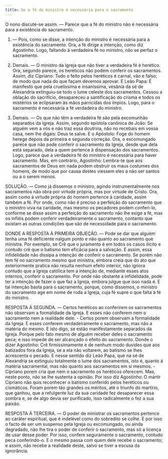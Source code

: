 ```yaml
---
title: Se a fé do ministro é necessária para o sacramento
---
```


O nono discute-se assim. — Parece que a fé do ministro não é necessária para a existência do sacramento.  

1. — Pois, como se disse, a intenção do ministro é necessária para a existência do sacramento. Ora, a fé dirige a intenção, como diz Agostinho. Logo, faltando à verdadeira fé no ministro, não se perfaz o sacramento.  

2. Demais. — O ministro da Igreja que não tiver a verdadeira fé é herético. Ora, segundo parece, os heréticos não podem conferir os sacramentos. Assim, diz Cipriano: Tudo o feito pelos heréticos é carnal, vão e falso; de modo que nada do que façam devemos aprovar. E Leão Papa: É manifesto que pela cruelíssima e insaníssima, vesânia da sé de Alexandria extinguiu-se todo o lume celeste dos sacramentos. Cessou a oblação do sacrifício, desapareceu a santificação do crisma e todos os mistérios se eclipsaram às mãos parricidas dos ímpios. Logo, para o sacramento é necessária a fé verdadeira do ministro.  

3. Demais. — Os que não têm a verdadeira fé são pela excomunhão separados da Igreja. Assim, segundo epístola canônica de João: Se alguém vem a vós e não traz essa doutrina, não no recebais em vossa casa, nem lhe digais: Deus te salve. E o Apóstolo: Foge do homem herege depois da primeira e segunda correção. Ora, o excomungado parece que não pode conferir o sacramento da Igreja, desde que dela está separado, dela a quem pertence à dispensação dos sacramentos. Logo, parece que a verdadeira fé do ministro é necessária para haver sacramento.  Mas, em contrário, Agostinho: Lembra-te que aos sacramentos de Deus em nada podem obstruir os maus costumes dos homens, de modo que por causa destes viessem eles a não ser santos ou a o serem menos.  

SOLUÇÃO. — Como já dissemos o ministro, agindo instrumentalmente nos sacramentos não obra por virtude própria, mas por virtude de Cristo. Ora, assim como à virtude própria do homem pertence à caridade, assim também a fé. Por onde, como não é preciso a perfeição do sacramento que o ministro viva na caridade, mas mesmo os pecadores podem conferi-lo, conforme se disse assim a perfeição do sacramento não lhe exige a fé, mas os infiéis podem conferir verdadeiramente o sacramento, contanto que existam as outras condições que são de necessidade para o sacramento.  

DONDE A RESPOSTA À PRIMEIRA OBJEÇÃO. — Pode se dar que alguém tenha uma fé deficiente nalgum ponto e não quanto ao sacramento que ministra. Por exemplo, se Crê que o juramento é em todos os casos ilícito e contudo crê que o batismo tem eficácia para a salvação. E assim, essa infidelidade não dissipa a intenção de conferir o sacramento. Se porém não tem fé no sacramento mesmo que ministra, embora creia que do ato que exteriormente pratica não resulta nenhum efeito interior, não ignora contudo que a Igreja católica tem a intenção de, mediante esses atos internos, conferir o sacramento. Por onde não obstante a infidelidade, pode ter a intenção de fazer o que faz a Igreja, embora julgue que isso nada é. E tal intenção basta para o sacramento, porque, como dissemos, o ministro do sacramento age em nome de roda a Igreja, cuja fé supre o que falta à fé do ministro.  

RESPOSTA À SEGUNDA. — Certos heréticos ao conferirem os sacramentos não observam a formalidade da Igreja. E esses não conferem nem o sacramento nem a realidade dele. - Certos porem observam a formalidade da Igreja. E esses conferem verdadeiramente o sacramento, mas não a matéria do mesmo. E isto digo, se estão manifestamente separados da Igreja. Porque pelo fato mesmo de alguém receber deles o sacramento peca; e isso impede de ser alcançado o efeito do sacramento. Donde o dizer Agostinho: Crê firmissimamente e de nenhum modo duvides que aos batizados fora da Igreja, se a ela não voltarem, ao batismo se lhes acrescenta o pecado. E nesse sentido diz Leão Papa, que na sé de Alexandria se extinguiu totalmente o lume dos sacramentos, isto é, quanto à matéria sacramental, mas não quanto aos sacramentos em si mesmos. - Cipriano porem cria que nem o sacramento os heréticos oferecem. Mas, neste ponto, não se lhe sustenta a opinião. Por isso diz Agostinho: O mártir Cipriano não quis reconhecer o batismo conferido pelos heréticos ou cismáticos. Foram porem tão grandes os méritos, até o triunfo do martírio, que ganhou, que a refulgente luz da sua caridade fez desaparecer essa sombra e, se de algo devia ser purificado, isso radicalmente o fez a sua paixão. 

RESPOSTA À TERCEIRA. — O poder de ministrar os sacramentos pertence ao caráter espiritual, que é indelével como do sobredito se colhe. E por isso o facto de ser um suspenso pela Igreja ou excomungado, ou ainda degradado, não lhe tira o poder de conferir o sacramento, mas só a licença de usar desse poder. Por isso, confere seguramente o sacramento, contudo peca conferindo-o. E o mesmo passa com quem dele recebe o sacramento; e assim, não recebe a realidade deste, salvo se tiver a escusa da ignorância.